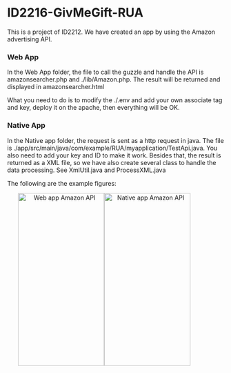 # ID2216-GivMeGift-RUA

This is a project of ID2212. We have created an app by using the Amazon advertising API.

### Web App

In the Web App folder, the file to call the guzzle and handle the API is amazonsearcher.php and ./lib/Amazon.php. The result will be returned and displayed in amazonsearcher.html

What you need to do is to modify the ./.env and add your own associate tag and key, deploy it on the apache, then everything will be OK.

### Native App

In the Native app folder, the request is sent as a http request in java. The file is ./app/src/main/java/com/example/RUA/myapplication/TestApi.java. You also need to add your key and ID to make it work. Besides that, the result is returned as a XML file, so we have  also create several class to handle the data processing. See XmlUtil.java and ProcessXML.java

The following are the example figures:

<div style="width:450px" align=center><img width="200" height="400" alt="Web app Amazon API" src="https://github.com/Mr-Hongyi/ID2216-GivMeGift-RUA/blob/master/Images/api.jpeg"/><img width="200" height="400" alt="Native app Amazon API" src="https://github.com/Mr-Hongyi/ID2216-GivMeGift-RUA/blob/master/Images/api_native.png"/>
</div>